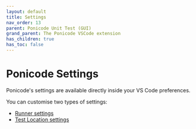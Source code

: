 ```yaml
---
layout: default
title: Settings
nav_order: 13
parent: Ponicode Unit Test (GUI)
grand_parent: The Ponicode VSCode extension
has_children: true
has_toc: false
---
```


# Ponicode Settings

Ponicode's settings are available directly inside your VS Code preferences.

You can customise two types of settings:

- [Runner settings](runner.md)
- [Test Location settings](testLocation.md)